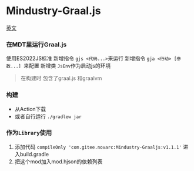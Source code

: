 # Mindustry-Graal.js
[英文](https://gitee.com/novarc/Mindustry-Graaljs/blob/master/README.md)
### 在MDT里运行Graal.js
使用ES2022JS标准 
新增指令 `gjs <代码...>`来运行
新增指令 `gja <行动> [参数...] `来配置
新增类 `JsEnv`作为启动js的环境
> 在构建时 包含了graal.js 和graalvm
### 构建
- 从Action下载
- 或者自行运行 `./gradlew jar`
### 作为`Library`使用
1. 添加代码 `compileOnly 'com.gitee.novarc:Mindustry-Graaljs:v1.1.1'` 进入build.gradle
2. 把这个mod加入mod.hjson的依赖列表
